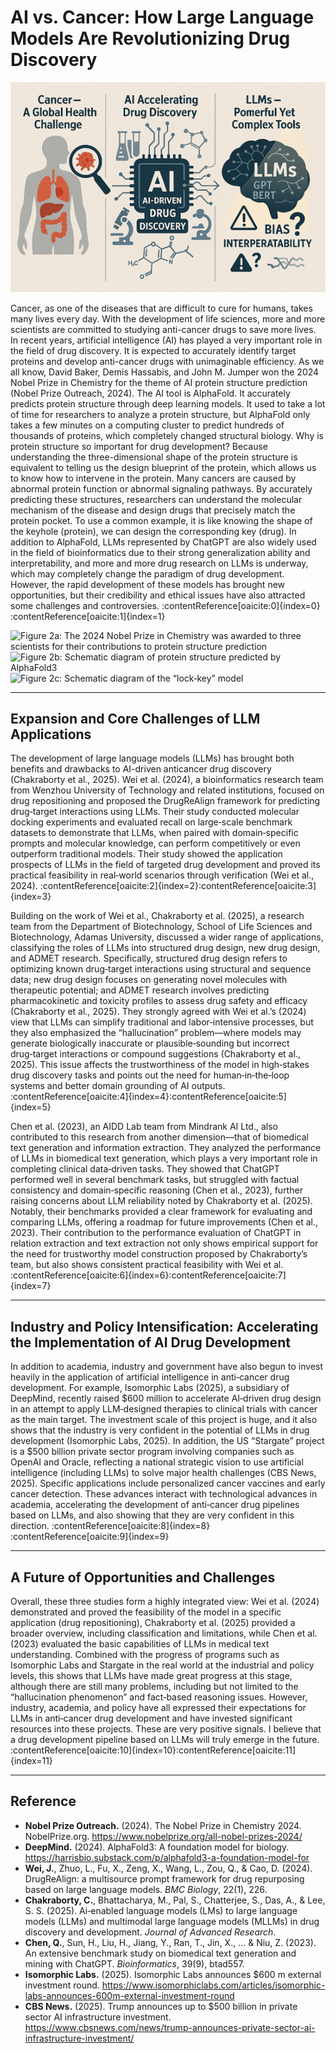 # AI vs. Cancer: How Large Language Models Are Revolutionizing Drug Discovery

![Figure 1: The Promise and Perils of AI in Cancer Drug Development](static/assets/img/figure1.png)

Cancer, as one of the diseases that are difficult to cure for humans, takes many lives every day. With the development of life sciences, more and more scientists are committed to studying anti-cancer drugs to save more lives. In recent years, artificial intelligence (AI) has played a very important role in the field of drug discovery. It is expected to accurately identify target proteins and develop anti-cancer drugs with unimaginable efficiency. As we all know, David Baker, Demis Hassabis, and John M. Jumper won the 2024 Nobel Prize in Chemistry for the theme of AI protein structure prediction (Nobel Prize Outreach, 2024). The AI tool is AlphaFold. It accurately predicts protein structure through deep learning models. It used to take a lot of time for researchers to analyze a protein structure, but AlphaFold only takes a few minutes on a computing cluster to predict hundreds of thousands of proteins, which completely changed structural biology. Why is protein structure so important for drug development? Because understanding the three-dimensional shape of the protein structure is equivalent to telling us the design blueprint of the protein, which allows us to know how to intervene in the protein. Many cancers are caused by abnormal protein function or abnormal signaling pathways. By accurately predicting these structures, researchers can understand the molecular mechanism of the disease and design drugs that precisely match the protein pocket. To use a common example, it is like knowing the shape of the keyhole (protein), we can design the corresponding key (drug). In addition to AlphaFold, LLMs represented by ChatGPT are also widely used in the field of bioinformatics due to their strong generalization ability and interpretability, and more and more drug research on LLMs is underway, which may completely change the paradigm of drug development. However, the rapid development of these models has brought new opportunities, but their credibility and ethical issues have also attracted some challenges and controversies. :contentReference[oaicite:0]{index=0}&#8203;:contentReference[oaicite:1]{index=1}

![Figure 2a: The 2024 Nobel Prize in Chemistry was awarded to three scientists for their contributions to protein structure prediction](static/assets/img/figure2a.png)  
![Figure 2b: Schematic diagram of protein structure predicted by AlphaFold3](static/assets/img/figure2b.png)  
![Figure 2c: Schematic diagram of the “lock‑key” model](static/assets/img/figure2c.png)

---

## Expansion and Core Challenges of LLM Applications

The development of large language models (LLMs) has brought both benefits and drawbacks to AI-driven anticancer drug discovery (Chakraborty et al., 2025). Wei et al. (2024), a bioinformatics research team from Wenzhou University of Technology and related institutions, focused on drug repositioning and proposed the DrugReAlign framework for predicting drug‑target interactions using LLMs. Their study conducted molecular docking experiments and evaluated recall on large‑scale benchmark datasets to demonstrate that LLMs, when paired with domain‑specific prompts and molecular knowledge, can perform competitively or even outperform traditional models. Their study showed the application prospects of LLMs in the field of targeted drug development and proved its practical feasibility in real‑world scenarios through verification (Wei et al., 2024). :contentReference[oaicite:2]{index=2}&#8203;:contentReference[oaicite:3]{index=3}

Building on the work of Wei et al., Chakraborty et al. (2025), a research team from the Department of Biotechnology, School of Life Sciences and Biotechnology, Adamas University, discussed a wider range of applications, classifying the roles of LLMs into structured drug design, new drug design, and ADMET research. Specifically, structured drug design refers to optimizing known drug‑target interactions using structural and sequence data; new drug design focuses on generating novel molecules with therapeutic potential; and ADMET research involves predicting pharmacokinetic and toxicity profiles to assess drug safety and efficacy (Chakraborty et al., 2025). They strongly agreed with Wei et al.’s (2024) view that LLMs can simplify traditional and labor‑intensive processes, but they also emphasized the “hallucination” problem—where models may generate biologically inaccurate or plausible‑sounding but incorrect drug‑target interactions or compound suggestions (Chakraborty et al., 2025). This issue affects the trustworthiness of the model in high‑stakes drug discovery tasks and points out the need for human‑in‑the‑loop systems and better domain grounding of AI outputs. :contentReference[oaicite:4]{index=4}&#8203;:contentReference[oaicite:5]{index=5}

Chen et al. (2023), an AIDD Lab team from Mindrank AI Ltd., also contributed to this research from another dimension—that of biomedical text generation and information extraction. They analyzed the performance of LLMs in biomedical text generation, which plays a very important role in completing clinical data‑driven tasks. They showed that ChatGPT performed well in several benchmark tasks, but struggled with factual consistency and domain‑specific reasoning (Chen et al., 2023), further raising concerns about LLM reliability noted by Chakraborty et al. (2025). Notably, their benchmarks provided a clear framework for evaluating and comparing LLMs, offering a roadmap for future improvements (Chen et al., 2023). Their contribution to the performance evaluation of ChatGPT in relation extraction and text extraction not only shows empirical support for the need for trustworthy model construction proposed by Chakraborty’s team, but also shows consistent practical feasibility with Wei et al. :contentReference[oaicite:6]{index=6}&#8203;:contentReference[oaicite:7]{index=7}

---

## Industry and Policy Intensification: Accelerating the Implementation of AI Drug Development

In addition to academia, industry and government have also begun to invest heavily in the application of artificial intelligence in anti‑cancer drug development. For example, Isomorphic Labs (2025), a subsidiary of DeepMind, recently raised \$600 million to accelerate AI‑driven drug design in an attempt to apply LLM‑designed therapies to clinical trials with cancer as the main target. The investment scale of this project is huge, and it also shows that the industry is very confident in the potential of LLMs in drug development (Isomorphic Labs, 2025). In addition, the US “Stargate” project is a \$500 billion private sector program involving companies such as OpenAI and Oracle, reflecting a national strategic vision to use artificial intelligence (including LLMs) to solve major health challenges (CBS News, 2025). Specific applications include personalized cancer vaccines and early cancer detection. These advances interact with technological advances in academia, accelerating the development of anti‑cancer drug pipelines based on LLMs, and also showing that they are very confident in this direction. :contentReference[oaicite:8]{index=8}&#8203;:contentReference[oaicite:9]{index=9}

---

## A Future of Opportunities and Challenges

Overall, these three studies form a highly integrated view: Wei et al. (2024) demonstrated and proved the feasibility of the model in a specific application (drug repositioning), Chakraborty et al. (2025) provided a broader overview, including classification and limitations, while Chen et al. (2023) evaluated the basic capabilities of LLMs in medical text understanding. Combined with the progress of programs such as Isomorphic Labs and Stargate in the real world at the industrial and policy levels, this shows that LLMs have made great progress at this stage, although there are still many problems, including but not limited to the “hallucination phenomenon” and fact‑based reasoning issues. However, industry, academia, and policy have all expressed their expectations for LLMs in anti‑cancer drug development and have invested significant resources into these projects. These are very positive signals. I believe that a drug development pipeline based on LLMs will truly emerge in the future. :contentReference[oaicite:10]{index=10}&#8203;:contentReference[oaicite:11]{index=11}

---

## Reference

- **Nobel Prize Outreach.** (2024). The Nobel Prize in Chemistry 2024. NobelPrize.org. https://www.nobelprize.org/all-nobel-prizes-2024/  
- **DeepMind.** (2024). AlphaFold3: A foundation model for biology. https://harrisbio.substack.com/p/alphafold3-a-foundation-model-for  
- **Wei, J.**, Zhuo, L., Fu, X., Zeng, X., Wang, L., Zou, Q., & Cao, D. (2024). DrugReAlign: a multisource prompt framework for drug repurposing based on large language models. _BMC Biology_, 22(1), 226.  
- **Chakraborty, C.**, Bhattacharya, M., Pal, S., Chatterjee, S., Das, A., & Lee, S. S. (2025). Ai‑enabled language models (LMs) to large language models (LLMs) and multimodal large language models (MLLMs) in drug discovery and development. _Journal of Advanced Research_.  
- **Chen, Q.**, Sun, H., Liu, H., Jiang, Y., Ran, T., Jin, X., … & Niu, Z. (2023). An extensive benchmark study on biomedical text generation and mining with ChatGPT. _Bioinformatics_, 39(9), btad557.  
- **Isomorphic Labs.** (2025). Isomorphic Labs announces \$600 m external investment round. https://www.isomorphiclabs.com/articles/isomorphic-labs-announces-600m-external-investment-round  
- **CBS News.** (2025). Trump announces up to \$500 billion in private sector AI infrastructure investment. https://www.cbsnews.com/news/trump-announces-private-sector-ai-infrastructure-investment/  
